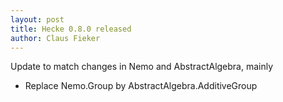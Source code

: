```yaml
---
layout: post
title: Hecke 0.8.0 released
author: Claus Fieker
---
```


Update to match changes in Nemo and AbstractAlgebra, mainly
- Replace Nemo.Group by AbstractAlgebra.AdditiveGroup


